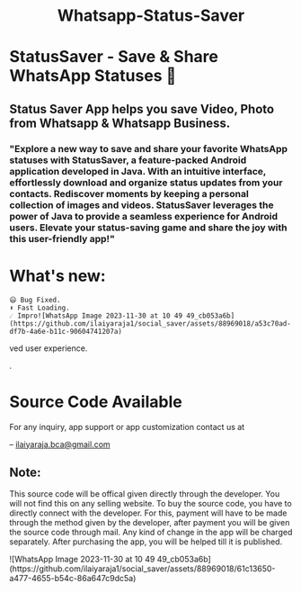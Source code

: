 <p align="center">
  <h1 align="center">Whatsapp-Status-Saver</h1>
  <h1>StatusSaver - Save & Share WhatsApp Statuses 📱</h1>
  <h2>Status Saver App helps you save Video, Photo from Whatsapp & Whatsapp Business.</h2>
<h3>"Explore a new way to save and share your favorite WhatsApp statuses with StatusSaver, a feature-packed Android application developed in Java. With an intuitive interface, effortlessly download and organize status updates from your contacts. Rediscover moments by keeping a personal collection of images and videos. StatusSaver leverages the power of Java to provide a seamless experience for Android users. Elevate your status-saving game and share the joy with this user-friendly app!"</h3>
  
   # What's new:
    😃 Bug Fixed.
    ⬇️ Fast Loading.
    ☄️ Impro![WhatsApp Image 2023-11-30 at 10 49 49_cb053a6b](https://github.com/ilaiyaraja1/social_saver/assets/88969018/a53c70ad-df7b-4a6e-b11c-90604741207a)
ved user experience.
     
.
# Source Code Available

For any inquiry, app support or app customization contact us at

–  ilaiyaraja.bca@gmail.com

## Note:
This source code will be offical given directly through the developer. You will not find this on any selling website. To buy the source code, you have to directly connect with the developer. For this, payment will have to be made through the method given by the developer, after payment you will be given the source code through mail. Any kind of change in the app will be charged separately. After purchasing the app, you will be helped till it is published.

</tbody>
![WhatsApp Image 2023-11-30 at 10 49 49_cb053a6b](https://github.com/ilaiyaraja1/social_saver/assets/88969018/61c13650-a477-4655-b54c-86a647c9dc5a)

</table>





